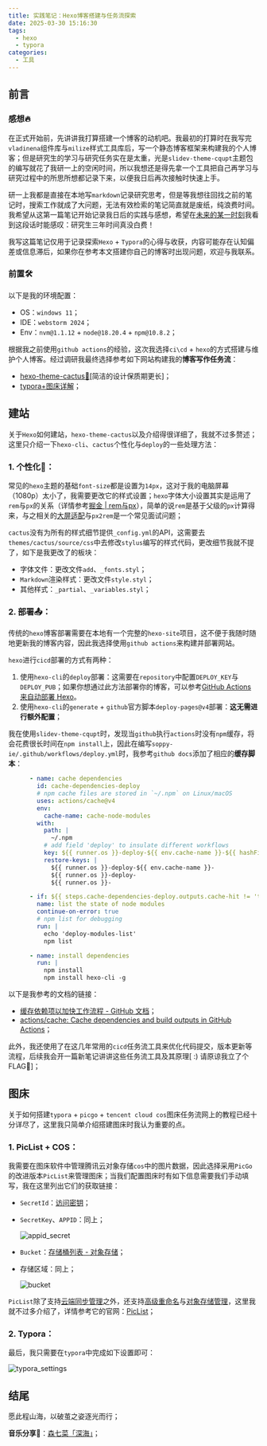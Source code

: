 ```yaml
---
title: 实践笔记：Hexo博客搭建与任务流探索
date: 2025-03-30 15:16:30
tags:
  - hexo
  - typora
categories:
  - 工具
---
```


## 前言

### 感想🔥

在正式开始前，先讲讲我打算搭建一个博客的动机吧。我最初的打算时在我写完`vladinena`组件库与`milize`样式工具库后，写一个静态博客框架来构建我的个人博客；但是研究生的学习与研究任务实在是太重，光是`slidev-theme-cqupt`主题包的编写就花了我研一上的空闲时间，所以我想还是得先拿一个工具把自己再学习与研究过程中的所思所想都记录下来，以便我日后再次接触时快速上手。

研一上我都是直接在本地写`markdown`记录研究思考，但是等我想往回找之前的笔记时，搜索工作就成了大问题，无法有效检索的笔记简直就是废纸，纯浪费时间。我希望从这第一篇笔记开始记录我日后的实践与感想，希望在<u>未来的某一时刻</u>我看到这段话时能感叹：研究生三年时间真没白费！

我写这篇笔记仅用于记录探索`Hexo` + `Typora`的心得与收获，内容可能存在认知偏差或信息滞后，如果你在参考本文搭建你自己的博客时出现问题，欢迎与我联系。

### 前置🛠

以下是我的环境配置：

* OS：`windows 11`；
* IDE：`webstorm 2024`；
* Env：`nvm@1.1.12` + `node@18.20.4` + `npm@10.8.2`；

根据我之前使用`github actions`的经验，这次我选择`ci\cd` + `hexo`的方式搭建与维护个人博客。经过调研我最终选择参考如下网站构建我的**博客写作任务流**：

* [hexo-theme-cactus:cactus:](https://github.com/probberechts/hexo-theme-cactus)[简洁的设计保质期更长]；
* [typora+图床详解](https://zhuanlan.zhihu.com/p/346410333)；



## 建站

关于`Hexo`如何建站，`hexo-theme-cactus`以及介绍得很详细了，我就不过多赘述；这里只介绍一下`hexo-cli`、`cactus`个性化与`deploy`的一些处理方法：

### 1. 个性化🎨：

常见的`hexo`主题的基础`font-size`都是设置为`14px`，这对于我的电脑屏幕（1080p）太小了，我需要更改它的样式设置；`hexo`字体大小设置其实是运用了`rem`与`px`的关系（详情参考[掘金 | rem与px](https://juejin.cn/search?query=rem与px&fromSeo=0&fromHistory=0&fromSuggest=0)），简单的说`rem`是基于父级的`px`计算得来，与之相关的<u>大屏适配</u>与`px2rem`是一个常见面试问题；

`cactus`没有为所有的样式细节提供`_config.yml`的API，这需要去`themes/cactus/source/css`中去修改`stylus`编写的样式代码，更改细节我就不提了，如下是我更改了的板块：

* 字体文件：更改文件`add`、`_fonts.styl`；
* `Markdown`渲染样式：更改文件`style.styl`；
* 其他样式：`_partial`、`_variables.styl`；

### 2. 部署📤：

传统的`hexo`博客部署需要在本地有一个完整的`hexo-site`项目，这不便于我随时随地更新我的博客内容，因此我选择使用`github actions`来构建并部署网站。

`hexo`进行`cicd`部署的方式有两种：

1. 使用`hexo-cli`的`deploy`部署：这需要在`repository`中配置`DEPLOY_KEY`与`DEPLOY_PUB`；如果你想通过此方法部署你的博客，可以参考[GitHub Actions 来自动部署 Hexo](https://zhuanlan.zhihu.com/p/170563000)。
2. 使用`hexo-cli`的`generate` + `github`官方脚本`deploy-pages@v4`部署：**这无需进行额外配置**；

我在使用`slidev-theme-cqupt`时，发现当`github`执行`actions`时没有`npm`缓存，将会花费很长时间在`npm install`上，因此在编写`soppy-ie/.github/workflows/deploy.yml`时，我参考`github docs`添加了相应的**缓存脚本**：
```yaml
      - name: cache dependencies
        id: cache-dependencies-deploy
        # npm cache files are stored in `~/.npm` on Linux/macOS
        uses: actions/cache@v4
        env:
          cache-name: cache-node-modules
        with:
          path: |
            ~/.npm
          # add field 'deploy' to insulate different workflows
          key: ${{ runner.os }}-deploy-${{ env.cache-name }}-${{ hashFiles('**/package-lock.json') }}
          restore-keys: |
            ${{ runner.os }}-deploy-${{ env.cache-name }}-
            ${{ runner.os }}-deploy-
            ${{ runner.os }}-

      - if: ${{ steps.cache-dependencies-deploy.outputs.cache-hit != 'true' }}
        name: list the state of node modules
        continue-on-error: true
        # npm list for debugging
        run: |
          echo 'deploy-modules-list'
          npm list

      - name: install dependencies
        run: | 
          npm install
          npm install hexo-cli -g
```

以下是我参考的文档的链接：

* [缓存依赖项以加快工作流程 - GitHub 文档](https://docs.github.com/zh/actions/writing-workflows/choosing-what-your-workflow-does/caching-dependencies-to-speed-up-workflows)；
* [actions/cache: Cache dependencies and build outputs in GitHub Actions](https://github.com/actions/cache)；

此外，我还使用了在这几年常用的`cicd`任务流工具来优化代码提交，版本更新等流程，后续我会开一篇新笔记讲讲这些任务流工具及其原理[ :) 请原谅我立了个FLAG🚩]；



## 图床

关于如何搭建`typora` + `picgo` + `tencent cloud cos`图床任务流网上的教程已经十分详尽了，这里我只简单介绍搭建图床时我认为重要的点。

### 1. PicList + COS：

我需要在图床软件中管理腾讯云对象存储`cos`中的图片数据，因此选择采用`PicGo`的改进版本`PicList`来管理图床；当我们配置图床时有如下信息需要我们手动填写，我在这里列出它们的获取链接：

* `SecretId`：[访问密钥](https://console.cloud.tencent.com/cam/capi)；

* `SecretKey`、`APPID`：同上；

    ![appid_secret](https://soppy-ie-1351762962.cos.ap-chongqing.myqcloud.com/soppy-ie/appid_secret-1743317823925.png)

* `Bucket`：[存储桶列表 - 对象存储](https://console.cloud.tencent.com/cos/bucket)；

* 存储区域：同上；

    ![bucket](https://soppy-ie-1351762962.cos.ap-chongqing.myqcloud.com/soppy-ie/bucket-1743317833294.png)

`PicList`除了支持<u>云端同步管理</u>之外，还支持<u>高级重命名</u>与<u>对象存储管理</u>，这里我就不过多介绍了，详情参考它的官网：[PicList](https://piclist.cn/)；

### 2. Typora：

最后，我只需要在`typora`中完成如下设置即可：

![typora_settings](https://soppy-ie-1351762962.cos.ap-chongqing.myqcloud.com/soppy-ie/typora_settings-1743318387774.png)



## 结尾

愿此程山海，以破茧之姿逐光而行；

**音乐分享🎸**：[森七菜「深海」](https://www.bilibili.com/video/BV1264y1x7Gd/?spm_id_from=333.337.search-card.all.click&vd_source=65d8b9fdb891b3e70379f1ed4c961c27)；
